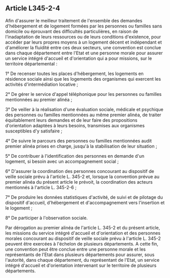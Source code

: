 ## Article L345-2-4

Afin d'assurer le meilleur traitement de l'ensemble des demandes d'hébergement et de logement formées par
les personnes ou familles sans domicile ou éprouvant des difficultés particulières, en raison de l'inadaptation
de leurs ressources ou de leurs conditions d'existence, pour accéder par leurs propres moyens à un logement
décent et indépendant et d'améliorer la fluidité entre ces deux secteurs, une convention est conclue dans
chaque département entre l'Etat et une personne morale pour assurer un service intégré d'accueil et
d'orientation qui a pour missions, sur le territoire départemental :


1° De recenser toutes les places d'hébergement, les logements en résidence sociale ainsi que les logements
des organismes qui exercent les activités d'intermédiation locative ;

2° De gérer le service d'appel téléphonique pour les personnes ou familles mentionnées au premier alinéa ;

3° De veiller à la réalisation d'une évaluation sociale, médicale et psychique des personnes ou familles
mentionnées au même premier alinéa, de traiter équitablement leurs demandes et de leur faire des
propositions d'orientation adaptées à leurs besoins, transmises aux organismes susceptibles d'y satisfaire ;

4° De suivre le parcours des personnes ou familles mentionnées audit premier alinéa prises en charge, jusqu'à
la stabilisation de leur situation ;

5° De contribuer à l'identification des personnes en demande d'un logement, si besoin avec un
accompagnement social ;

6° D'assurer la coordination des personnes concourant au dispositif de veille sociale prévu à l'article L. 345-2
et, lorsque la convention prévue au premier alinéa du présent article le prévoit, la coordination des acteurs
mentionnés à l'article L. 345-2-6 ;

7° De produire les données statistiques d'activité, de suivi et de pilotage du dispositif d'accueil,
d'hébergement et d'accompagnement vers l'insertion et le logement ;

8° De participer à l'observation sociale.

Par dérogation au premier alinéa de l'article L. 345-2 et du présent article, les missions du service intégré
d'accueil et d'orientation et des personnes morales concourant au dispositif de veille sociale prévu à l'article
L. 345-2 peuvent être exercées à l'échelon de plusieurs départements. A cette fin, une convention peut
être conclue entre une personne morale et les représentants de l'Etat dans plusieurs départements pour
assurer, sous l'autorité, dans chaque département, du représentant de l'Etat, un service intégré d'accueil et
d'orientation intervenant sur le territoire de plusieurs départements.

